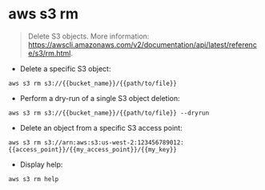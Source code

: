 # aws s3 rm

> Delete S3 objects.
> More information: <https://awscli.amazonaws.com/v2/documentation/api/latest/reference/s3/rm.html>.

- Delete a specific S3 object:

`aws s3 rm s3://{{bucket_name}}/{{path/to/file}}`

- Perform a dry-run of a single S3 object deletion:

`aws s3 rm s3://{{bucket_name}}/{{path/to/file}} --dryrun`

- Delete an object from a specific S3 access point:

`aws s3 rm s3://arn:aws:s3:us-west-2:123456789012:{{access_point}}/{{my_access_point}}/{{my_key}}`

- Display help:

`aws s3 rm help`
